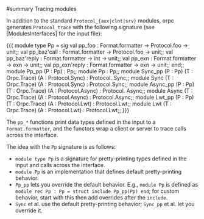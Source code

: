 #summary Tracing modules

In addition to the standard `Protocol_{aux|clnt|srv}` modules, orpc
generates `Protocol_trace` with the following signature (see
[ModulesInterfaces] for the input file):

{{{
module type Pp =
  sig
    val pp_foo : Format.formatter -> Protocol.foo -> unit;;
    val pp_baz'call : Format.formatter -> Protocol.foo -> unit;;
    val pp_baz'reply : Format.formatter -> int -> unit;;
    val pp_exn : Format.formatter -> exn -> unit;;
    val pp_exn'reply : Format.formatter -> exn -> unit;;
  end;;
module Pp_pp (P : Pp) : Pp;;
module Pp : Pp;;
module Sync_pp (P : Pp) (T : Orpc.Trace) (A : Protocol.Sync) : Protocol.
  Sync;;
module Sync (T : Orpc.Trace) (A : Protocol.Sync) : Protocol.Sync;;
module Async_pp (P : Pp) (T : Orpc.Trace) (A : Protocol.Async) : Protocol.
  Async;;
module Async (T : Orpc.Trace) (A : Protocol.Async) : Protocol.Async;;
module Lwt_pp (P : Pp) (T : Orpc.Trace) (A : Protocol.Lwt) : Protocol.Lwt;;
module Lwt (T : Orpc.Trace) (A : Protocol.Lwt) : Protocol.Lwt;;
}}}

The `pp_*` functions print data types defined in the input to a
`Format.formatter`, and the functors wrap a client or server to trace
calls across the interface.

The idea with the `Pp` signature is as follows:

  * `module type Pp` is a signature for pretty-printing types defined in the input and calls across the interface.
  * `module Pp` is an implementation that defines default pretty-printing behavior.
  * `Pp_pp` lets you override the default behavior. E.g., `module Pp` is defined as `module rec Pp : Pp = struct include Pp_pp(Pp) end`; for custom behavior, start with this then add overrides after the `include`.
  * `Sync` et al. use the default pretty-printing behavior; `Sync_pp` et al. let you override it.
